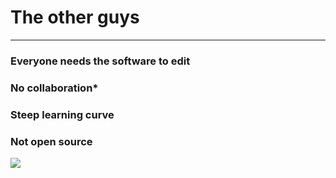 # The other guys

---
### Everyone needs the software to edit
### No collaboration*
### Steep learning curve
### Not open source

![](https://pbs.twimg.com/profile_images/616542814319415296/McCTpH_E.jpg)

